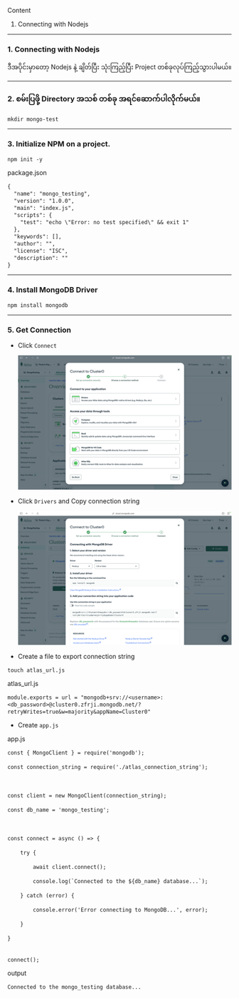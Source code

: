 Content
1. Connecting with Nodejs

------------------------------------------------------------------------

### 1. Connecting with Nodejs

ဒီအပိုင်းမှာတော့ Nodejs နဲ့ ချိတ်ပြီး သုံးကြည့်ပြီး Project တစ်ခုလုပ်ကြည့်သွားပါမယ်။ 

------------------------------------------------------------------------

### 2. စမ်းပြဖို့ Directory အသစ် တစ်ခု အရင်ဆောက်ပါလိုက်မယ်။

```
mkdir mongo-test
```

------------------------------------------------------------------------

### 3. Initialize NPM on a project.

```
npm init -y
```

package.json
```
{
  "name": "mongo_testing",
  "version": "1.0.0",
  "main": "index.js",
  "scripts": {
    "test": "echo \"Error: no test specified\" && exit 1"
  },
  "keywords": [],
  "author": "",
  "license": "ISC",
  "description": ""
}
```

------------------------------------------------------------------------

### 4. Install MongoDB Driver

```
npm install mongodb
```

------------------------------------------------------------------------

### 5. Get Connection
   
   - Click `Connect`
     
     ![GetConnection](images/01_GetConnection.png)
   
   - Click `Drivers` and Copy connection string
     
     ![GetConnection](images/01.1_GetConnection.png)
   
   - Create a file to export connection string
 
```
touch atlas_url.js
```

atlas_url.js
```
module.exports = url = "mongodb+srv://<username>:<db_password>@cluster0.zfrji.mongodb.net/?retryWrites=true&w=majority&appName=Cluster0"
```

   - Create `app.js`

app.js
```
const { MongoClient } = require('mongodb');

const connection_string = require('./atlas_connection_string');

  

const client = new MongoClient(connection_string);

const db_name = 'mongo_testing';

  

const connect = async () => {

	try {

	    await client.connect();

	    console.log(`Connected to the ${db_name} database...`);

	} catch (error) {

	    console.error('Error connecting to MongoDB...', error);

	}

}

  
connect();
```

output
```
Connected to the mongo_testing database...
```